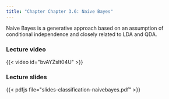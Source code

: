 ```yaml
---
title: "Chapter Chapter 3.6: Naive Bayes"
---
```

Naive Bayes is a generative approach based on an assumption of conditional independence and closely related to LDA and QDA.

### Lecture video 
<!--more-->
{{< video id="bvAYZsIt04U" >}}

### Lecture slides

{{< pdfjs file="slides-classification-naivebayes.pdf" >}}
